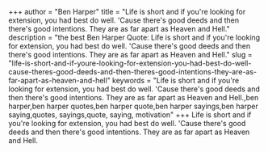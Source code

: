 +++
author = "Ben Harper"
title = "Life is short and if you're looking for extension, you had best do well. 'Cause there's good deeds and then there's good intentions. They are as far apart as Heaven and Hell."
description = "the best Ben Harper Quote: Life is short and if you're looking for extension, you had best do well. 'Cause there's good deeds and then there's good intentions. They are as far apart as Heaven and Hell."
slug = "life-is-short-and-if-youre-looking-for-extension-you-had-best-do-well-cause-theres-good-deeds-and-then-theres-good-intentions-they-are-as-far-apart-as-heaven-and-hell"
keywords = "Life is short and if you're looking for extension, you had best do well. 'Cause there's good deeds and then there's good intentions. They are as far apart as Heaven and Hell.,ben harper,ben harper quotes,ben harper quote,ben harper sayings,ben harper saying,quotes, sayings,quote, saying, motivation"
+++
Life is short and if you're looking for extension, you had best do well. 'Cause there's good deeds and then there's good intentions. They are as far apart as Heaven and Hell.
